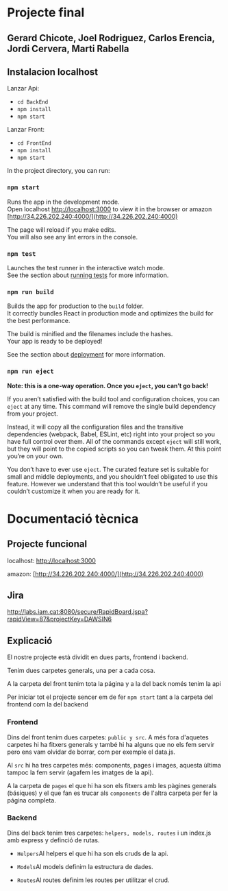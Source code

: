 # Projecte final

## Gerard Chicote, Joel Rodriguez, Carlos Erencia, Jordi Cervera, Marti Rabella

## Instalacion localhost
Lanzar Api:
* `cd BackEnd`
* `npm install`
* `npm start`

Lanzar Front:
* `cd FrontEnd`
* `npm install`
* `npm start`

In the project directory, you can run:

### `npm start`

Runs the app in the development mode.<br />
Open localhost [http://localhost:3000](http://localhost:3000) to view it in the browser or amazon [http://34.226.202.240:4000/](http://34.226.202.240:4000)

The page will reload if you make edits.<br />
You will also see any lint errors in the console.

### `npm test`

Launches the test runner in the interactive watch mode.<br />
See the section about [running tests](https://facebook.github.io/create-react-app/docs/running-tests) for more information.

### `npm run build`

Builds the app for production to the `build` folder.<br />
It correctly bundles React in production mode and optimizes the build for the best performance.

The build is minified and the filenames include the hashes.<br />
Your app is ready to be deployed!

See the section about [deployment](https://facebook.github.io/create-react-app/docs/deployment) for more information.

### `npm run eject`

**Note: this is a one-way operation. Once you `eject`, you can’t go back!**

If you aren’t satisfied with the build tool and configuration choices, you can `eject` at any time. This command will remove the single build dependency from your project.

Instead, it will copy all the configuration files and the transitive dependencies (webpack, Babel, ESLint, etc) right into your project so you have full control over them. All of the commands except `eject` will still work, but they will point to the copied scripts so you can tweak them. At this point you’re on your own.

You don’t have to ever use `eject`. The curated feature set is suitable for small and middle deployments, and you shouldn’t feel obligated to use this feature. However we understand that this tool wouldn’t be useful if you couldn’t customize it when you are ready for it.


# Documentació tècnica

## Projecte funcional

localhost: [http://localhost:3000](http://localhost:3000)

amazon: [http://34.226.202.240:4000/](http://34.226.202.240:4000)

## Jira

http://labs.iam.cat:8080/secure/RapidBoard.jspa?rapidView=87&projectKey=DAWSIN6

## Explicació

El nostre projecte està dividit en dues parts, frontend i backend.

Tenim dues carpetes generals, una per a cada cosa.

A la carpeta del front tenim tota la página y a la del back només tenim la api

Per iniciar tot el projecte sencer em de fer `npm start` tant a la carpeta del frontend com la del backend

### Frontend

Dins del front tenim dues carpetes: `public y src`. A més fora d'aquetes carpetes hi ha fitxers generals y també hi ha alguns que no els fem servir pero ens vam olvidar de borrar, com per exemple el data.js.

Al `src` hi ha tres carpetes més: components, pages i images, aquesta ùltima tampoc la fem servir (agafem les imatges de la api).

A la carpeta de `pages` el que hi ha son els fitxers amb les pàgines generals (básiques) y el que fan es trucar als `components` de l'altra carpeta per fer la página completa.

### Backend

Dins del back tenim tres carpetes: `helpers, models, routes` i un index.js amb express y definció de rutas.

* `Helpers`Al helpers el que hi ha son els cruds de la api.

* `Models`Al models definim la estructura de dades.

* `Routes`Al routes definim les routes per utilitzar el crud.

